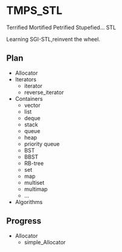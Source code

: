 # TMPS_STL

Terrified Mortified Petrified Stupefied... STL

Learning SGI-STL,reinvent the wheel.

## Plan

* Allocator
* Iterators
  * iterator
  * reverse_iterator
* Containers
  * vector
  * list
  * deque
  * stack
  * queue
  * heap
  * priority queue
  * BST
  * BBST
  * RB-tree
  * set
  * map
  * multiset
  * multimap
  * ...
* Algorithms

## Progress
* Allocator
  * simple_Allocator
